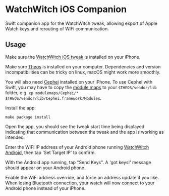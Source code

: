 # WatchWitch iOS Companion

Swift companion app for the WatchWitch tweak, allowing export of Apple Watch keys and rerouting of WiFi communication.

## Usage

Make sure the [WatchWitch iOS tweak](https://github.com/rec0de/watchwitch-ios) is installed on your iPhone.

Make sure [Theos](https://theos.dev/docs/) is installed on your computer. Dependencies and version incompatibilities can be tricky on linux, macOS might work more smoothly.

You will also need [Cephei](https://hbang.github.io/libcephei/) installed on your iPhone. To use Cephei with Swift, you may have to copy the [module maps](modulemaps) to your `$THEOS/vendor/lib` folder, e.g. `cp modulemaps/Cephei/* $THEOS/vendor/lib/Cephei.framework/Modules`.

Install the app:
```
make package install
```

Open the app, you should see the tweak start time being displayed indicating that communication between the tweak and the app is working as intended.

Enter the WiFi IP address of your Android phone running [WatchWitch Android](https://github.com/rec0de/watchwitch-android), then tap 'Set Target IP' to confirm.

With the Android app running, tap "Send Keys". A 'got keys!' message should appear on your Android phone.

Enable the WiFi address override, and force an address update if you like. When losing Bluetooth connection, your watch will now connect to your Android phone instead of your iPhone.
